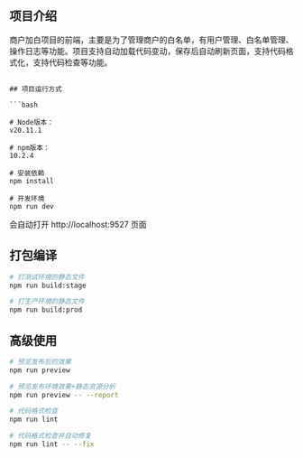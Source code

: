 ## 项目介绍

商户加白项目的前端，主要是为了管理商户的白名单，有用户管理、白名单管理、操作日志等功能。项目支持自动加载代码变动，保存后自动刷新页面，支持代码格式化，支持代码检查等功能。

```

## 项目运行方式

```bash

# Node版本：
v20.11.1

# npm版本：
10.2.4

# 安装依赖
npm install

# 开发环境
npm run dev
```

会自动打开 http://localhost:9527 页面

## 打包编译

```bash
# 打测试环境的静态文件
npm run build:stage

# 打生产环境的静态文件
npm run build:prod
```

## 高级使用

```bash
# 预览发布后的效果
npm run preview

# 预览发布环境效果+静态资源分析
npm run preview -- --report

# 代码格式检查
npm run lint

# 代码格式检查并自动修复
npm run lint -- --fix
```